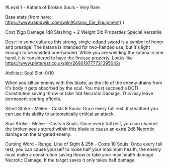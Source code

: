 #Level 1 - Katana of Broken Souls - Very Rare

Base stats (from here: https://www.dandwiki.com/wiki/Katana_(5e_Equipment) )

Cost 15gp
Damage 1d8 Slashing + 2
Weight 3lb
Properties Special Versatile

Desc:
In some cultures this strong, single-edged sword is a symbol of honor and prestige. The katana is intended for two-handed use, but it's light enough to be wielded one-handed.
While you are wielding the katana in one hand, it is considered to have the finesse property.
Looks like https://www.pinterest.co.uk/pin/269019777721395642/

Abilities:
Soul Slot: 0/10

When you kill an enemy with this blade, as the life of the enemy drains from it's body it gets absorbed by the soul. You must succeed a DC11 Constitution saving throw or take 1d4 Necrotic Damage.
This may leave permanent scaring effects.

Silent Strike - Melee - Costs 6 Souls:
Once every full rest, if stealthed you can use this ability to automatically critical an attack. 

Soul Strike - Melee - Costs 5 Souls: 
Once every full rest, you can channel the broken souls stored within this blade to cause an extra 2d8 Necrotic damage on the targeted enemy.

Cursing Word - Range, Line of Sight & 25ft - Costs 10 Souls:
Once every full rest, you can cause yourself to loose half your maximum health, the enemy must make a constitution saving throw or take your max health damage Necrotic Damage. If the target saves it only takes half damage.


